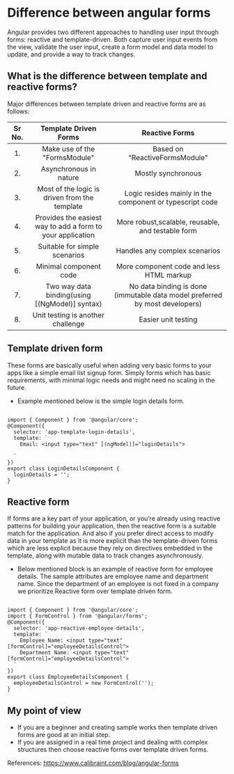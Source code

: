 # Difference between angular forms

Angular provides two different approaches to handling user input through forms: reactive and template-driven. Both capture user input events from the view, validate the user input, create a form model and data model to update, and provide a way to track changes. 

## What is the difference between template and reactive forms?

Major differences between template driven and reactive forms are as follows:


| Sr No. | Template Driven Forms  | Reactive Forms  |
| :----: | :--------------------: | :-------------: |
| 1.     |  Make use of the "FormsModule" | Based on "ReactiveFormsModule" |
| 2.     | Asynchronous in nature |  Mostly synchronous|
| 3.     | Most of the logic is driven from the template | Logic resides mainly in the component or typescript code |
| 4.     | Provides the easiest way to add a form to your application | More robust,scalable, reusable, and testable form |
|5.      | Suitable for simple scenarios | Handles any complex scenarios |
|6.      | Minimal component code| More component code and less HTML markup |
|7.      | Two way data binding(using [(NgModel)] syntax) | No data binding is done (immutable data model preferred by most developers) |
|8.      | Unit testing is another challenge | Easier unit testing |

## Template driven form 
These forms are basically useful when adding very basic forms to your apps like a simple email list signup form.
Simply forms which has basic requirements, with minimal logic needs and might need no scaling in the future.

* Example mentioned below is the simple login details form.

```

import { Component } from '@angular/core';
@Component({
  selector: 'app-template-login-details',
  template: `
    Email: <input type="text" [(ngModel)]="loginDetails">
   
  `
})
export class LoginDetailsComponent {
  loginDetails = '';
}
```

## Reactive form
If forms are a key part of your application, or you’re already using reactive patterns for building your application, then the reactive form is a suitable match for the application. And also if you prefer direct access to modify data in your template as it is more explicit than the template-driven forms which are less explicit because they rely on directives embedded in the template, along with mutable data to track changes asynchronously.

* Below mentioned block is an example of reactive form for employee details. The sample attributes are employee name and department name. Since the department of an employee is not fixed in a company we prioritize Reactive form over template driven form.

```

import { Component } from '@angular/core';
import { FormControl } from '@angular/forms';
@Component({
  selector: 'app-reactive-employee-details',
  template: `
    Employee Name: <input type="text" [formControl]="employeeDetailsControl">
    Department Name: <input type="text" [formControl]="employeeDetailsControl">
  `
})
export class EmployeeDetailsComponent {
  employeeDetailsControl = new FormControl('');
}
```

## My point of view
* If you are a beginner and creating sample works then template driven forms are good at an initial step. 
* If you are assigned in a real time project and dealing with complex structures then choose reactive forms over template driven forms.

References:
https://www.calibraint.com/blog/angular-forms

